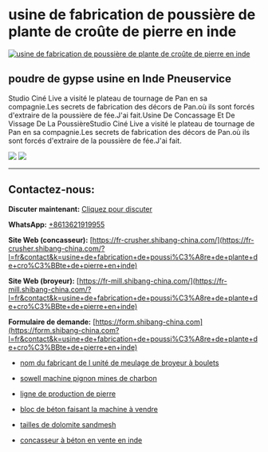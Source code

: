# usine de fabrication de poussière de plante de croûte de pierre en inde

<a href="https://swt.shibang-china.com/?l=fr&img&k=usine+de+fabrication+de+poussi%C3%A8re+de+plante+de+cro%C3%BBte+de+pierre+en+inde" target="_blank">![usine de fabrication de poussière de plante de croûte de pierre en inde](http://static.shibang-china.com/all-800x300/1324.jpg)</a>

## poudre de gypse usine en Inde Pneuservice
Studio Ciné Live a visité le plateau de tournage de Pan en sa compagnie.Les secrets de fabrication des décors de Pan.où ils sont forcés d'extraire de la poussière de fée.J'ai fait.Usine De Concassage Et De Vissage De La PoussièreStudio Ciné Live a visité le plateau de tournage de Pan en sa compagnie.Les secrets de fabrication des décors de Pan.où ils sont forcés d'extraire de la poussière de fée.J'ai fait.


<a href="https://whatsapp.shibangsoft.com/WhatsApp.php" target="_blank" title="WhatsApp">![](http://static.shibang-china.com/icon/whatsapp.png)</a> <a href="https://swt.shibang-china.com/?l=fr&icon&k=usine+de+fabrication+de+poussi%C3%A8re+de+plante+de+cro%C3%BBte+de+pierre+en+inde" target="_blank">![](http://static.shibang-china.com/icon/chat-fr.png)</a>

---
## Contactez-nous:

**Discuter maintenant:** [Cliquez pour discuter](https://swt.shibang-china.com?l=fr&contact&k=usine+de+fabrication+de+poussi%C3%A8re+de+plante+de+cro%C3%BBte+de+pierre+en+inde)

**WhatsApp:**  [+8613621919955](https://whatsapp.shibangsoft.com/WhatsApp.php)

**Site Web (concasseur):** [https://fr-crusher.shibang-china.com/](https://fr-crusher.shibang-china.com/?l=fr&contact&k=usine+de+fabrication+de+poussi%C3%A8re+de+plante+de+cro%C3%BBte+de+pierre+en+inde)

**Site Web (broyeur):** [https://fr-mill.shibang-china.com/](https://fr-mill.shibang-china.com/?l=fr&contact&k=usine+de+fabrication+de+poussi%C3%A8re+de+plante+de+cro%C3%BBte+de+pierre+en+inde)

**Formulaire de demande:** [https://form.shibang-china.com](https://form.shibang-china.com?l=fr&contact&k=usine+de+fabrication+de+poussi%C3%A8re+de+plante+de+cro%C3%BBte+de+pierre+en+inde)

* [nom du fabricant de l unité de meulage de broyeur à boulets](../9/nom%20du%20fabricant%20de%20l%20unit%C3%A9%20de%20meulage%20de%20broyeur%20%C3%A0%20boulets.md)

* [sowell machine pignon mines de charbon](../4/sowell%20machine%20pignon%20mines%20de%20charbon.md)

* [ligne de production de pierre](../9/ligne%20de%20production%20de%20pierre.md)

* [bloc de béton faisant la machine à vendre](../3/bloc%20de%20b%C3%A9ton%20faisant%20la%20machine%20%C3%A0%20vendre.md)

* [tailles de dolomite sandmesh](../10/tailles%20de%20dolomite%20sandmesh.md)

* [concasseur à béton en vente en inde](../5/concasseur%20%C3%A0%20b%C3%A9ton%20en%20vente%20en%20inde.md)
